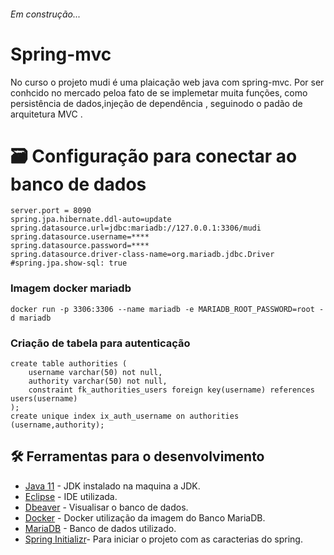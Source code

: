 ######  Em construção... 

# Spring-mvc
No curso o projeto  mudi é uma plaicação web java com spring-mvc. Por ser conhcido no mercado peloa fato de se implemetar muita funções, como persistência de dados,injeção de dependência , seguinodo o padão de arquitetura MVC . 



# 🗃️ Configuração para conectar ao banco de dados 

```
server.port = 8090
spring.jpa.hibernate.ddl-auto=update
spring.datasource.url=jdbc:mariadb://127.0.0.1:3306/mudi
spring.datasource.username=****
spring.datasource.password=****
spring.datasource.driver-class-name=org.mariadb.jdbc.Driver
#spring.jpa.show-sql: true
```
### Imagem docker mariadb

```
docker run -p 3306:3306 --name mariadb -e MARIADB_ROOT_PASSWORD=root -d mariadb
```
### Criação de tabela para autenticação 
```
create table authorities (
	username varchar(50) not null,
	authority varchar(50) not null,
	constraint fk_authorities_users foreign key(username) references users(username)
);
create unique index ix_auth_username on authorities (username,authority);
```


## 🛠️ Ferramentas para o desenvolvimento

 * [Java 11](https://www.oracle.com/br/java/technologies/javase/jdk11-archive-downloads.html) - JDK instalado na maquina a JDK.
 * [Eclipse](https://www.eclipse.org/downloads/) - IDE utilizada.
 * [Dbeaver](https://dbeaver.io/download/) - Visualisar o banco de dados.
 * [Docker](https://docs.docker.com/desktop/windows/install/) - Docker utilização da imagem do Banco MariaDB.
 * [MariaDB](https://hub.docker.com/_/mariadb) - Banco de dados utilizado.
 * [Spring Initializr](https://start.spring.io/)- Para iniciar o projeto com  as caracterias do spring. 
